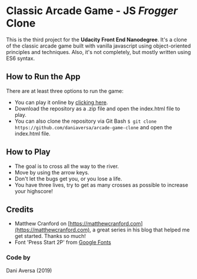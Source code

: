 # Classic Arcade Game - JS *Frogger* Clone
This is the third project for the **Udacity Front End Nanodegree**. It's a clone of the classic arcade game built with vanilla javascript using object-oriented principles and techniques. Also, it's not completely, but mostly written using ES6 syntax.

## How to Run the App

There are at least three options to run the game:
 - You can play it online by [clicking here](https://daniaversa.github.io/arcade-game/).
 - Download the repository as a .zip file and open the index.html file to play.
 - You can also clone the repository via Git Bash `$ git clone https://github.com/daniaversa/arcade-game-clone` and open the index.html file.

## How to Play

 - The goal is to cross all the way to the river.
 - Move by using the arrow keys.
 - Don't let the bugs get you, or you lose a life.
 - You have three lives, try to get as many crosses as possible to increase your highscore!

## Credits
- Matthew Cranford on [https://matthewcranford.com](https://matthewcranford.com), a great series in his blog that helped me get started. Thanks so much!
- Font 'Press Start 2P' from [Google Fonts](https://googlefonts.com)

### Code by
Dani Aversa (2019)
